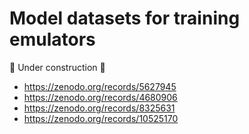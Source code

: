 # Model datasets for training emulators

🚧 Under construction 🚧

- https://zenodo.org/records/5627945
- https://zenodo.org/records/4680906
- https://zenodo.org/records/8325631
- https://zenodo.org/records/10525170
